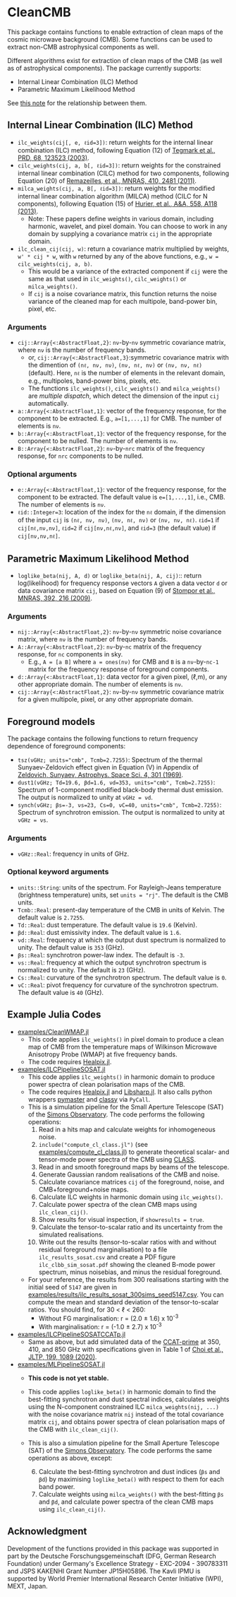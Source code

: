 # CleanCMB

This package contains functions to enable extraction of clean maps of the cosmic microwave background (CMB). Some functions can be used to extract non-CMB astrophysical components as well.

Different algorithms exist for extraction of clean maps of the CMB (as well as of astrophysical components). The package currently supports:

- Internal Linear Combination (ILC) Method
- Parametric Maximum Likelihood Method

See [this note](https://github.com/komatsu5147/CleanCMB.jl/tree/master/note_on_ilc_vs_ml.pdf) for the relationship between them.

## Internal Linear Combination (ILC) Method
- `ilc_weights(cij[, e, ℓid=3])`: return weights for the internal linear combination (ILC) method, following Equation (12) of [Tegmark et al., PRD, 68, 123523 (2003)](https://journals.aps.org/prd/abstract/10.1103/PhysRevD.68.123523).
- `cilc_weights(cij, a, b[, ℓid=3])`: return weights for the constrained internal linear combination (CILC) method for two components, following Equation (20) of [Remazeilles, et al., MNRAS, 410, 2481 (2011)](https://academic.oup.com/mnras/article/410/4/2481/1007333).
- `milca_weights(cij, a, B[, ℓid=3])`: return weights for the modified internal linear combination algorithm (MILCA) method (CILC for N components), following Equation (15) of [Hurier, et al., A&A, 558, A118 (2013)](https://www.aanda.org/articles/aa/abs/2013/10/aa21891-13/aa21891-13.html).
  - Note: These papers define weights in various domain, including harmonic, wavelet, and pixel domain. You can choose to work in any domain by supplying a covariance matrix `cij` in the appropriate domain.
- `ilc_clean_cij(cij, w)`: return a covariance matrix multiplied by weights, `w' * cij * w`, with `w` returned by any of the above functions, e.g., `w = cilc_weights(cij, a, b)`.
  - This would be a variance of the extracted component if `cij` were the same as that used in `ilc_weights()`, `cilc_weights()` or `milca_weights()`.
  - If `cij` is a noise covariance matrix, this function returns the noise variance of the cleaned map for each multipole, band-power bin, pixel, etc.

### Arguments
- `cij::Array{<:AbstractFloat,2}`: `nν`-by-`nν` symmetric covariance matrix, where `nν` is the number of frequency bands.
  - or, `cij::Array{<:AbstractFloat,3}`:symmetric covariance matrix with the dimention of `(nℓ, nν, nν)`, `(nν, nℓ, nν)` or `(nν, nν, nℓ)` (default). Here, `nℓ` is the number of elements in the relevant domain, e.g., multipoles, band-power bins, pixels, etc.
  - The functions `ilc_weights()`, `cilc_weights()` and `milca_weights()` are *multiple dispatch*, which detect the dimension of the input `cij` automatically.
- `a::Array{<:AbstractFloat,1}`: vector of the frequency response, for the component to be extracted. E.g., `a=[1,...,1]` for CMB. The number of elements is `nν`.
- `b::Array{<:AbstractFloat,1}`: vector of the frequency response, for the component to be nulled. The number of elements is `nν`.
- `B::Array{<:AbstractFloat,2}`: `nν`-by-`nrc` matrix of the frequency response, for `nrc` components to be nulled.

### Optional arguments
- `e::Array{<:AbstractFloat,1}`: vector of the frequency response, for the component to be extracted. The default value is `e=[1,...,1]`, i.e., CMB. The number of elements is `nν`.
- `ℓid::Integer=3`: location of the index for the `nℓ` domain, if the dimension of the input `cij` is `(nℓ, nν, nν)`, `(nν, nℓ, nν)` or `(nν, nν, nℓ)`.
`ℓid=1` if `cij[nℓ,nν,nν]`, `ℓid=2` if `cij[nν,nℓ,nν]`, and `ℓid=3` (the default value) if `cij[nν,nν,nℓ]`.

## Parametric Maximum Likelihood Method
- `loglike_beta(nij, A, d)` or `loglike_beta(nij, A, cij)`:: return log(likelihood) for frequency response vectors `A` given a data vector `d` or data covariance matrix `cij`, based on Equation (9) of [Stompor et al., MNRAS, 392, 216 (2009)](https://academic.oup.com/mnras/article/392/1/216/1071929).

<!--
- `loglike_beta_deriv(nij, A, dAdβ, d)` and `loglike_beta_hessian(nij, A, dAdβI, dAdβJ, d)`: return the gradient and hessian of log(likelihood) with respect to foreground parameters, using Equation (A1) and (5) of [Errard et al., PRD, 84, 063005 (2011)](https://journals.aps.org/prd/abstract/10.1103/PhysRevD.84.063005), respectively. These functions may be used to make the maximisation of `loglike_beta(nij, A, d)` more efficient.
-->

### Arguments
- `nij::Array{<:AbstractFloat,2}`: `nν`-by-`nν` symmetric noise covariance matrix, where `nν` is the number of frequency bands.
- `A::Array{<:AbstractFloat,2}`: `nν`-by-`nc` matrix of the frequency response, for `nc` components in sky.
    - E.g., ``A = [a B]`` where `a = ones(nν)` for CMB and `B` is a `nν`-by-`nc-1` matrix for the frequency response of foreground components.
- `d::Array{<:AbstractFloat,1}`: data vector for a given pixel, (ℓ,m), or any other appropriate domain. The number of elements is `nν`.
- `cij::Array{<:AbstractFloat,2}`: `nν`-by-`nν` symmetric covariance matrix for a given multipole, pixel, or any other appropriate domain.

<!--
- `dAdβ::Array{<:AbstractFloat,2}`, `dAdβI::Array{<:AbstractFloat,2}` and `dAdβJ::Array{<:AbstractFloat,2}`: `nν`-by-`nc` matrix of the derivative of the frequency response with respect to a foreground parameter.
    - E.g., ``dAdβ = [zeros(nν) dsynch/dβs zeros(nν)]`` where `zeros(nν)` for CMB and dust because they do not depend on the synchrotron index `βs`.
-->

## Foreground models
The package contains the following functions to return frequency dependence of foreground components:
- `tsz(νGHz; units="cmb", Tcmb=2.7255)`: Spectrum of the thermal Sunyaev-Zeldovich effect given in Equation (V) in Appendix of [Zeldovich, Sunyaev, Astrophys. Space Sci. 4, 301 (1969)](http://articles.adsabs.harvard.edu/pdf/1969Ap%26SS...4..301Z).
- `dust1(νGHz; Td=19.6, βd=1.6, νd=353, units="cmb", Tcmb=2.7255)`: Spectrum of 1-component modified black-body thermal dust emission. The output is normalized to unity at `νGHz = νd`.
- `synch(νGHz; βs=-3, νs=23, Cs=0, νC=40, units="cmb", Tcmb=2.7255)`: Spectrum of synchrotron emission. The output is normalized to unity at `νGHz = νs`.

### Arguments
- `νGHz::Real`: frequency in units of GHz.

### Optional keyword arguments
- `units::String`: units of the spectrum. For Rayleigh-Jeans temperature (brightness temperature) units, set `units = "rj"`. The default is the CMB units.
- `Tcmb::Real`: present-day temperature of the CMB in units of Kelvin. The default value is `2.7255`.
- `Td::Real`: dust temperature. The default value is `19.6` (Kelvin).
- `βd::Real`: dust emissivity index. The default value is `1.6`.
- `νd::Real`: frequency at which the output dust spectrum is normalized to unity. The default value is `353` (GHz).
- `βs::Real`: synchrotron power-law index. The default is `-3`.
- `νs::Real`: frequency at which the output synchrotron spectrum is normalized to unity. The default is `23` (GHz).
- `Cs::Real`: curvature of the synchrotron spectrum. The default value is `0`.
- `νC::Real`: pivot frequency for curvature of the synchrotron spectrum. The default value is `40` (GHz).

## Example Julia Codes
- [examples/CleanWMAP.jl](https://github.com/komatsu5147/CleanCMB.jl/tree/master/examples/CleanWMAP.jl)
  - This code applies `ilc_weights()` in pixel domain to produce a clean map of CMB from the temperature maps of Wilkinson Microwave Anisotropy Probe (WMAP) at five frequency bands.
  - The code requires [Healpix.jl](https://github.com/ziotom78/Healpix.jl).
- [examples/ILCPipelineSOSAT.jl](https://github.com/komatsu5147/CleanCMB.jl/tree/master/examples/ILCPipelineSOSAT.jl)
  - This code applies `ilc_weights()` in harmonic domain to produce power spectra of clean polarisation maps of the CMB.
  - The code requires [Healpix.jl](https://github.com/ziotom78/Healpix.jl) and [Libsharp.jl](https://github.com/ziotom78/Libsharp.jl). It also calls python wrappers [pymaster](https://github.com/LSSTDESC/NaMaster) and [classy](https://github.com/lesgourg/class_public/wiki/Python-wrapper) via `PyCall`.
  - This is a simulation pipeline for the Small Aperture Telescope (SAT) of the [Simons Observatory](https://simonsobservatory.org). The code performs the following operations:
    1. Read in a hits map and calculate weights for inhomogeneous noise.
    2. `include("compute_cl_class.jl")` (see [examples/compute_cl_class.jl](https://github.com/komatsu5147/CleanCMB.jl/blob/master/examples/compute_cl_class.jl)) to generate theoretical scalar- and tensor-mode power spectra of the CMB using [CLASS](https://github.com/lesgourg/class_public).
    3. Read in and smooth foreground maps by beams of the telescope.
    4. Generate Gaussian random realisations of the CMB and noise.
    5. Calculate covariance matrices `cij` of the foreground, noise, and CMB+foreground+noise maps.
    6. Calculate ILC weights in harmonic domain using `ilc_weights()`.
    7. Calculate power spectra of the clean CMB maps using `ilc_clean_cij()`.
    8. Show results for visual inspection, if `showresults = true`.
    9. Calculate the tensor-to-scalar ratio and its uncertainty from the simulated realisations.
    10. Write out the results (tensor-to-scalar ratios with and without residual foreground marginalisation) to a file `ilc_results_sosat.csv` and create a PDF figure `ilc_clbb_sim_sosat.pdf` showing the cleaned B-mode power spectrum, minus noisebias, and minus the residual foreground.
  - For your reference, the results from 300 realisations starting with the initial seed of `5147` are given in [examples/results/ilc_results_sosat_300sims_seed5147.csv](https://github.com/komatsu5147/CleanCMB.jl/tree/master/examples/results/ilc_results_sosat_300sims_seed5147.csv). You can compute the mean and standard deviation of the tensor-to-scalar ratios. You should find, for 30 < ℓ < 260:
    - Without FG marginalisation: r = (2.0 ± 1.6) x 10<sup>-3</sup>
    - With marginalisation: r = (-1.0 ± 2.7) x 10<sup>-3</sup>
- [examples/ILCPipelineSOSATCCATp.jl](https://github.com/komatsu5147/CleanCMB.jl/tree/master/examples/ILCPipelineSOSATCCATp.jl)
  - Same as above, but add simulated data of the [CCAT-prime](https://www.ccatobservatory.org) at 350, 410, and 850 GHz with specifications given in Table 1 of [Choi et al., JLTP, 199, 1089 (2020)](https://link.springer.com/article/10.1007/s10909-020-02428-z).
- [examples/MLPipelineSOSAT.jl](https://github.com/komatsu5147/CleanCMB.jl/tree/master/examples/MLPipelineSOSAT.jl)
  - **This code is not yet stable.**
  - This code applies `loglike_beta()` in harmonic domain to find the best-fitting synchrotron and dust spectral indices, calculates weights using the N-component constrained ILC `milca_weights(nij, ...)` with the noise covariance matrix `nij` instead of the total covariance matrix `cij`, and obtains power spectra of clean polarisation maps of the CMB with `ilc_clean_cij()`.
  - This is also a simulation pipeline for the Small Aperture Telescope (SAT) of the [Simons Observatory](https://simonsobservatory.org). The code performs the same operations as above, except:

    6. Calculate the best-fitting synchrotron and dust indices (`βs` and `βd`) by maximising `loglike_beta()` with respect to them for each band power.
    7. Calculate weights using `milca_weights()` with the best-fitting `βs` and `βd`, and calculate power spectra of the clean CMB maps using `ilc_clean_cij()`.

<!--
  - For your reference, the results from 300 realisations are given in [results/ml_results_sosat_300sims.csv](https://github.com/komatsu5147/CleanCMB.jl/tree/master/examples/results/ml_results_sosat_300sims.csv). *Note that the random number seeds are different from the ILC results.* You can compute the mean and standard deviation of the tensor-to-scalar ratios and compare with the results given in Table 4 ("xForecast" column) of Simons Observatory [forecast paper](https://arxiv.org/abs/1808.07445).
-->

## Acknowledgment

Development of the functions provided in this package was supported in part by the Deutsche Forschungsgemeinschaft (DFG, German Research Foundation) under Germany's Excellence Strategy - EXC-2094 - 390783311 and JSPS KAKENHI Grant Number JP15H05896. The Kavli IPMU is supported by World Premier International Research Center Initiative (WPI), MEXT, Japan.
